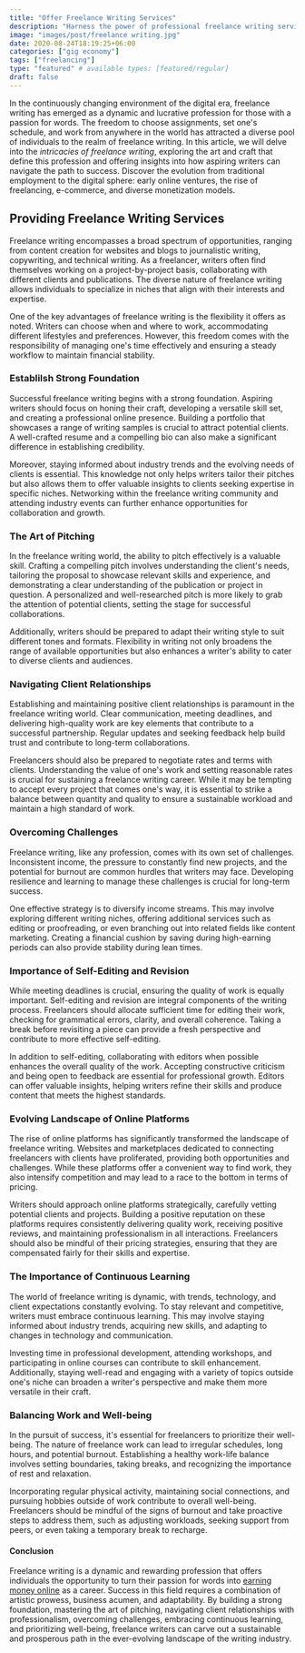 ```yaml
---
title: "Offer Freelance Writing Services"
description: "Harness the power of professional freelance writing services to elevate your brand. Engage audiences, optimize SEO, and deliver tailored messages effectively."
image: "images/post/freelance writing.jpg"
date: 2020-08-24T18:19:25+06:00
categories: ["gig economy"]
tags: ["freelancing"]
type: "featured" # available types: [featured/regular]
draft: false
---
```


In the continuously changing environment of the digital era, freelance writing has emerged as a dynamic and lucrative profession for those with a passion for words. The freedom to choose assignments, set one's schedule, and work from anywhere in the world has attracted a diverse pool of individuals to the realm of freelance writing. In this article, we will delve into the _intricacies of freelance writing_, exploring the art and craft that define this profession and offering insights into how aspiring writers can navigate the path to success.
Discover the evolution from traditional employment to the digital sphere: early online ventures, the rise of freelancing, e-commerce, and diverse monetization models.
## Providing Freelance Writing Services

Freelance writing encompasses a broad spectrum of opportunities, ranging from content creation for websites and blogs to journalistic writing, copywriting, and technical writing. As a freelancer, writers often find themselves working on a project-by-project basis, collaborating with different clients and publications. The diverse nature of freelance writing allows individuals to specialize in niches that align with their interests and expertise.

One of the key advantages of freelance writing is the flexibility it offers as noted. Writers can choose when and where to work, accommodating different lifestyles and preferences. However, this freedom comes with the responsibility of managing one's time effectively and ensuring a steady workflow to maintain financial stability.

### Establilsh Strong Foundation

Successful freelance writing begins with a strong foundation. Aspiring writers should focus on honing their craft, developing a versatile skill set, and creating a professional online presence. Building a portfolio that showcases a range of writing samples is crucial to attract potential clients. A well-crafted resume and a compelling bio can also make a significant difference in establishing credibility.

Moreover, staying informed about industry trends and the evolving needs of clients is essential. This knowledge not only helps writers tailor their pitches but also allows them to offer valuable insights to clients seeking expertise in specific niches. Networking within the freelance writing community and attending industry events can further enhance opportunities for collaboration and growth.

### The Art of Pitching

In the freelance writing world, the ability to pitch effectively is a valuable skill. Crafting a compelling pitch involves understanding the client's needs, tailoring the proposal to showcase relevant skills and experience, and demonstrating a clear understanding of the publication or project in question. A personalized and well-researched pitch is more likely to grab the attention of potential clients, setting the stage for successful collaborations.

Additionally, writers should be prepared to adapt their writing style to suit different tones and formats. Flexibility in writing not only broadens the range of available opportunities but also enhances a writer's ability to cater to diverse clients and audiences.

### Navigating Client Relationships

Establishing and maintaining positive client relationships is paramount in the freelance writing world. Clear communication, meeting deadlines, and delivering high-quality work are key elements that contribute to a successful partnership. Regular updates and seeking feedback help build trust and contribute to long-term collaborations.

Freelancers should also be prepared to negotiate rates and terms with clients. Understanding the value of one's work and setting reasonable rates is crucial for sustaining a freelance writing career. While it may be tempting to accept every project that comes one's way, it is essential to strike a balance between quantity and quality to ensure a sustainable workload and maintain a high standard of work.

### Overcoming Challenges

Freelance writing, like any profession, comes with its own set of challenges. Inconsistent income, the pressure to constantly find new projects, and the potential for burnout are common hurdles that writers may face. Developing resilience and learning to manage these challenges is crucial for long-term success.

One effective strategy is to diversify income streams. This may involve exploring different writing niches, offering additional services such as editing or proofreading, or even branching out into related fields like content marketing. Creating a financial cushion by saving during high-earning periods can also provide stability during lean times.

### Importance of Self-Editing and Revision

While meeting deadlines is crucial, ensuring the quality of work is equally important. Self-editing and revision are integral components of the writing process. Freelancers should allocate sufficient time for editing their work, checking for grammatical errors, clarity, and overall coherence. Taking a break before revisiting a piece can provide a fresh perspective and contribute to more effective self-editing.

In addition to self-editing, collaborating with editors when possible enhances the overall quality of the work. Accepting constructive criticism and being open to feedback are essential for professional growth. Editors can offer valuable insights, helping writers refine their skills and produce content that meets the highest standards.

### Evolving Landscape of Online Platforms

The rise of online platforms has significantly transformed the landscape of freelance writing. Websites and marketplaces dedicated to connecting freelancers with clients have proliferated, providing both opportunities and challenges. While these platforms offer a convenient way to find work, they also intensify competition and may lead to a race to the bottom in terms of pricing.

Writers should approach online platforms strategically, carefully vetting potential clients and projects. Building a positive reputation on these platforms requires consistently delivering quality work, receiving positive reviews, and maintaining professionalism in all interactions. Freelancers should also be mindful of their pricing strategies, ensuring that they are compensated fairly for their skills and expertise.

### The Importance of Continuous Learning

The world of freelance writing is dynamic, with trends, technology, and client expectations constantly evolving. To stay relevant and competitive, writers must embrace continuous learning. This may involve staying informed about industry trends, acquiring new skills, and adapting to changes in technology and communication.

Investing time in professional development, attending workshops, and participating in online courses can contribute to skill enhancement. Additionally, staying well-read and engaging with a variety of topics outside one's niche can broaden a writer's perspective and make them more versatile in their craft.

### Balancing Work and Well-being

In the pursuit of success, it's essential for freelancers to prioritize their well-being. The nature of freelance work can lead to irregular schedules, long hours, and potential burnout. Establishing a healthy work-life balance involves setting boundaries, taking breaks, and recognizing the importance of rest and relaxation.

Incorporating regular physical activity, maintaining social connections, and pursuing hobbies outside of work contribute to overall well-being. Freelancers should be mindful of the signs of burnout and take proactive steps to address them, such as adjusting workloads, seeking support from peers, or even taking a temporary break to recharge.

#### Conclusion

Freelance writing is a dynamic and rewarding profession that offers individuals the opportunity to turn their passion for words into [earning money online](/blog/ways-to-make-money-online) as a career. Success in this field requires a combination of artistic prowess, business acumen, and adaptability. By building a strong foundation, mastering the art of pitching, navigating client relationships with professionalism, overcoming challenges, embracing continuous learning, and prioritizing well-being, freelance writers can carve out a sustainable and prosperous path in the ever-evolving landscape of the writing industry.
